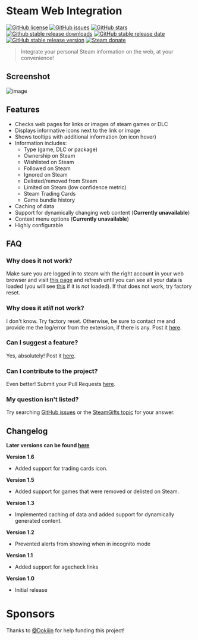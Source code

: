 
# Steam Web Integration

[![GitHub license](https://img.shields.io/github/license/Revadike/SteamWebIntegration)](https://github.com/Revadike/SteamWebIntegration/blob/master/LICENSE)
[![GitHub issues](https://img.shields.io/github/issues/Revadike/SteamWebIntegration)](https://github.com/Revadike/SteamWebIntegration/issues)
[![GitHub stars](https://img.shields.io/github/stars/Revadike/SteamWebIntegration)](https://github.com/Revadike/SteamWebIntegration/stargazers)
[![Github stable release downloads](https://img.shields.io/github/downloads/Revadike/SteamWebIntegration/latest/total.svg?label=Downloads&maxAge=600)](https://github.com/Revadike/SteamWebIntegration/releases/latest)
[![GitHub stable release date](https://img.shields.io/github/release-date/Revadike/SteamWebIntegration.svg?label=Released&maxAge=600)](https://github.com/Revadike/SteamWebIntegration/releases/latest)
[![GitHub stable release version](https://img.shields.io/github/release/Revadike/SteamWebIntegration.svg?label=Stable&maxAge=600)](https://github.com/Revadike/SteamWebIntegration/releases/latest)
[![Steam donate](https://img.shields.io/badge/Steam-donate-yellow.svg)](https://steamcommunity.com/tradeoffer/new/?partner=82699538&token=V7DQVtra)


> Integrate your personal Steam information on the web, at your convenience!
> 

## Screenshot
![image](https://user-images.githubusercontent.com/4411977/221296248-1abfbc0a-bb3b-409f-bb97-639593e85379.png)

## Features
 * Checks web pages for links or images of steam games or DLC
 * Displays informative icons next to the link or image
 * Shows tooltips with additional information (on icon hover)
 * Information includes:
   * Type (game, DLC or package)
   * Ownership on Steam
   * Wishlisted on Steam
   * Followed on Steam
   * Ignored on Steam
   * Delisted/removed from Steam
   * Limited on Steam (low confidence metric)
   * Steam Trading Cards
   * Game bundle history
 * Caching of data
 * Support for dynamically changing web content (**Currently unavailable**)
 * Context menu options (**Currently unavailable**)
 * Highly configurable

## FAQ

### Why does it not work?
Make sure you are logged in to steam with the right account in your web browser and visit [this page](http://store.steampowered.com/dynamicstore/userdata/) and refresh until you can see all your data is loaded (you will see [this](https://i.imgur.com/ShKcuay.png) if it is _not_ loaded). If that does not work, try factory reset.

### Why does it _still_ not work?
I don't know. Try factory reset. Otherwise, be sure to contact me and provide me the log/error from the extension, if there is any.
Post it [here](https://github.com/Revadike/SteamWebIntegration/issues).

### Can I suggest a feature?
Yes, absolutely! Post it [here](https://github.com/Revadike/SteamWebIntegration/issues).

### Can I contribute to the project?
Even better! Submit your Pull Requests [here](https://github.com/Revadike/SteamWebIntegration/pulls).

### My question isn't listed?
Try searching [GitHub issues](https://github.com/Revadike/SteamWebIntegration/issues) or the [SteamGifts topic](https://www.steamgifts.com/discussion/y9vVm/) for your answer.

## Changelog
**Later versions can be found [here](https://github.com/Revadike/SteamWebIntegration/releases)**

**Version 1.6**
 * Added support for trading cards icon.

**Version 1.5**
 * Added support for games that were removed or delisted on Steam.

**Version 1.3**
 * Implemented caching of data and added support for dynamically generated content.

**Version 1.2**
 * Prevented alerts from showing when in incognito mode

**Version 1.1**
 * Added support for agecheck links

**Version 1.0**
 * Initial release
 
 # Sponsors
 Thanks to [@Dokiiin](https://github.com/dokiiin) for help funding this project!
